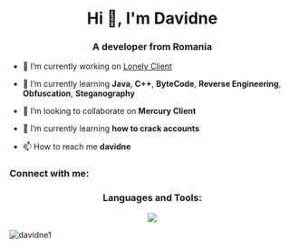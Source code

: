 <h1 align="center">Hi 👋, I'm Davidne</h1>
<h3 align="center">A developer from Romania</h3>

- 🔭 I’m currently working on [Lonely Client](https://discord.gg/zkEjK98xAZ)

- 🌱 I’m currently learning **Java**, **C++**, **ByteCode**, **Reverse Engineering**, **Obfuscation**, **Steganography**

- 👯 I’m looking to collaborate on **Mercury Client**

- 🤝 I’m currently learning **how to crack accounts**

- 📫 How to reach me **davidne**


<h3 align="left">Connect with me:</h3>
<p align="left">
</p>

<h3 align="center">Languages and Tools:</h3>
<p align="center">
  <a href="https://skillicons.dev">
    <img src="https://skillicons.dev/icons?i=java,cpp,html,css,cloudflare,firebase,github,idea,maven,gradle,figma,mongodb,bots" />
  </a>
</p>

<p><img align="center" src="https://github-readme-stats.vercel.app/api/top-langs?username=davidne1&show_icons=true&locale=en&layout=compact" alt="davidne1" /></p>
